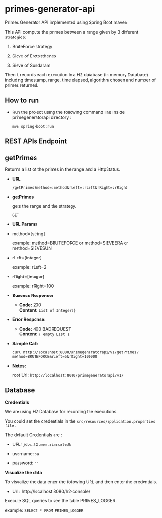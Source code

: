 # primes-generator-api

Primes Generator API implemented using Spring Boot maven

This API compute the primes between a range given by 3 different strategies:

1. BruteForce strategy

2. Sieve of Eratosthenes

3. Sieve of Sundaram

Then it records each execution in a H2 database (In memory Database) including  timestamp, range, time elapsed, algorithm chosen and number of primes returned.

## How to run

* Run the project using the following command line inside primegeneratorapi directory :

   `mvn spring-boot:run`
   
## REST APIs Endpoint

**getPrimes**
----
 
 Returns a list of the primes in the range and a HttpStatus.

* **URL**

  `/getPrimes?method=:method&rLeft=:rLeft&rRight=:rRight`

* **getPrimes**
  
  gets the range and the strategy.

  `GET` 
  
*  **URL Params**

  * method=[string]
  
    example: method=BRUTEFORCE or method=SIEVEERA or method=SIEVESUN
  
  * rLeft=[integer]
  
    example: rLeft=2
  
  * rRight=[integer]
  
    example: rRight=100

  
* **Success Response:**
  

  * **Code:** 200 <br />
    **Content:** `List of Integers}`
 
* **Error Response:**

  * **Code:** 400 BADREQUEST <br />
    **Content:** `{ empty List }`
    
 * **Sample Call:**

    `curl http://localhost:8080/primegeneratorapi/v1/getPrimes?method=BRUTEFORCE&rLeft=5&rRight=100000`
 

* **Notes:**

    root Url:  `http://localhost:8080/primegeneratorapi/v1/`
    
## Database

  **Credentials**

   We are using H2 Database for recording the executions.

   You could set the credentials in the `src/resources/application.properties file.`

   The default Credentials are : 

   * URL: `jdbc:h2:mem:simscaledb`

   * username: `sa`

   * password: `""`

  **Visualize the data**

   To visualize the data enter the following URL and then enter the credentials.
   
   * Url : http://localhost:8080/h2-console/
   
   Execute SQL queries to see the table PRIMES_LOGGER.
   
   example: `SELECT * FROM PRIMES_LOGGER`
  
